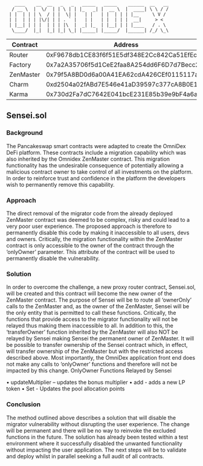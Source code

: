 ```
   ____    __  __   _   _   _____   _____    ______  __   __
  / __ \  |  \/  | | \ | | |_   _| |  __ \  |  ____| \ \ / /
 | |  | | | \  / | |  \| |   | |   | |  | | | |__     \ V / 
 | |  | | | |\/| | | . ` |   | |   | |  | | |  __|     > <  
 | |__| | | |  | | | |\  |  _| |_  | |__| | | |____   / . \ 
  \____/  |_|  |_| |_| \_| |_____| |_____/  |______| /_/ \_\
```
| Contract | Address | 
| --------------- | --------------- | 
| Router | 0xF9678db1CE83f6f51E5df348E2Cc842Ca51EfEc1 | 
| Factory| 0x7a2A35706f5d1CeE2faa8A254dd6F6D7d7Becc25 | 
| ZenMaster | 0x79f5A8BD0d6a00A41EA62cdA426CEf0115117a61 | 
| Charm| 0xd2504a02fABd7E546e41aD39597c377cA8B0E1Df | 
| Karma| 0x730d2Fa7dC7642E041bcE231E85b39e9bF4a6a64 | 


## Sensei.sol 


### Background

The Pancakeswap smart contracts were adapted to create the OmniDex DeFi platform. These
contracts include a migration capability which was also inherited by the Omnidex ZenMaster
contract. This migration functionality has the undesirable consequence of potentially allowing a
malicious contract owner to take control of all investments on the platform. In order to reinforce
trust and confidence in the platform the developers wish to permanently remove this capability.

### Approach

The direct removal of the migrator code from the already deployed ZenMaster contract was deemed
to be complex, risky and could lead to a very poor user experience. The proposed approach is
therefore to permanently disable this code by making it inaccessible to all users, devs and owners.
Critically, the migration functionality within the ZenMaster contract is only accessible to the owner
of the contract through the ‘onlyOwner’ parameter. This attribute of the contract will be used to
permanently disable the vulnerability.

### Solution

In order to overcome the challenge, a new proxy router contract, Sensei.sol, will be created and this
contract will become the new owner of the ZenMaster contract. The purpose of Sensei will be to
route all ‘ownerOnly’ calls to the ZenMaster and, as the owner of the ZenMaster, Sensei will be the
only entity that is permitted to call these functions. Critically, the functions that provide access to
the migrator functionality will not be relayed thus making them inaccessible to all.
In addition to this, the ‘transferOwner’ function inherited by the ZenMaster will also NOT be relayed
by Sensei making Sensei the permanent owner of ZenMaster. It will be possible to transfer
ownership of the Sensei contract which, in effect, will transfer ownership of the ZenMaster but with
the restricted access described above.
Most importantly, the OmniDex application front end does not make any calls to ‘onlyOwner’
functions and therefore will not be impacted by this change.
OnlyOwner Functions Relayed by Sensei

• updateMultiplier – updates the bonus multiplier
• add - adds a new LP token
• Set - Updates the pool allocation points

### Conclusion

The method outlined above describes a solution that will disable the migrator vulnerability without
disrupting the user experience. The change will be permanent and there will be no way to reinvoke
the excluded functions in the future. The solution has already been tested within a test environment
where it successfully disabled the unwanted functionality without impacting the user application.
The next steps will be to validate and deploy whilst in parallel seeking a full audit of all contracts.
